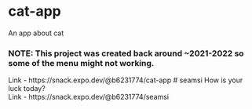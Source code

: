 # cat-app
An app about cat <br />
<h3>NOTE: This project was created back around ~2021-2022 so some of the menu might not working. </h3>
Link - https://snack.expo.dev/@b6231774/cat-app
# seamsi
How is your luck today? <br />
Link - https://snack.expo.dev/@b6231774/seamsi
